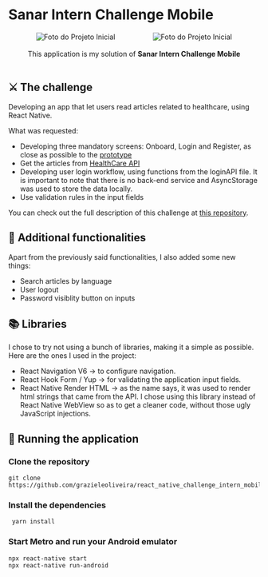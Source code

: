 # Sanar Intern Challenge Mobile

<div align="center">
  <img src="https://media.giphy.com/media/FYV8Cv9glKHTFYxKT7/giphy.gif" alt="Foto do Projeto Inicial"/>
  &emsp; &emsp; &emsp; &emsp;
  <img src="https://media.giphy.com/media/x5V0G2B0o2AnlJumFA/giphy.gif" alt="Foto do Projeto Inicial"/>
</div>

<br>
<div align="center">
  This application is my solution of <strong>Sanar Intern Challenge Mobile</strong>
</div>
<br>

## ⚔️ The challenge

Developing an app that let users read articles related to healthcare, using React Native.
<br>

What was requested:
- Developing three mandatory screens: Onboard, Login and Register, as close as possible to the [prototype](https://www.figma.com/file/U67le6ZsSSb0XOgU4F7COC/Est%C3%A1gio-%2F-2022.1?node-id=2%3A274)
- Get the articles from [HealthCare API](https://www.healthcare.gov/api/articles.json)
- Developing user login workflow, using functions from the loginAPI file. It is important to note that there is no back-end service and AsyncStorage was used to store the data locally.
- Use validation rules in the input fields

You can check out the full description of this challenge at [this repository](https://github.com/jacksonsmith/react_native_challenge_intern_mobile).

## 🚀 Additional functionalities

Apart from the previously said functionalities, I also added some new things:
- Search articles by language
- User logout
- Password visiblity button on inputs

## 📚 Libraries

I chose to try not using a bunch of libraries, making it a simple as possible. Here are the ones I used in the project:

- React Navigation V6 → to configure navigation.
- React Hook Form / Yup → for validating the application input fields.
- React Native Render HTML → as the name says, it was used to render html strings that came from the API. I chose using this library instead of React Native WebView so as to get a cleaner code, without those ugly JavaScript injections. 

## 🏃 Running the application
### Clone the repository
  ```
  git clone https://github.com/grazieleoliveira/react_native_challenge_intern_mobile.git
  ```
### Install the dependencies
 ```
  yarn install
 ```
### Start Metro and run your Android emulator
  ```
  npx react-native start
  npx react-native run-android
  ```

